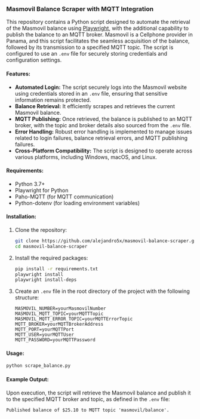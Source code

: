 ### Masmovil Balance Scraper with MQTT Integration

This repository contains a Python script designed to automate the retrieval of the Masmovil balance using [Playwright](https://playwright.dev/python), with the additional capability to publish the balance to an MQTT broker. Masmovil is a Cellphone provider in Panama, and this script facilitates the seamless acquisition of the balance, followed by its transmission to a specified MQTT topic. The script is configured to use an `.env` file for securely storing credentials and configuration settings.

#### Features:
- **Automated Login:** The script securely logs into the Masmovil website using credentials stored in an `.env` file, ensuring that sensitive information remains protected.
- **Balance Retrieval:** It efficiently scrapes and retrieves the current Masmovil balance.
- **MQTT Publishing:** Once retrieved, the balance is published to an MQTT broker, with the topic and broker details also sourced from the `.env` file.
- **Error Handling:** Robust error handling is implemented to manage issues related to login failures, balance retrieval errors, and MQTT publishing failures.
- **Cross-Platform Compatibility:** The script is designed to operate across various platforms, including Windows, macOS, and Linux.

#### Requirements:
- Python 3.7+
- Playwright for Python
- Paho-MQTT (for MQTT communication)
- Python-dotenv (for loading environment variables)

#### Installation:
1. Clone the repository:
    ```bash
    git clone https://github.com/alejandro5x/masmovil-balance-scraper.git
    cd masmovil-balance-scraper
    ```

2. Install the required packages:
    ```bash
    pip install -r requirements.txt
    playwright install
    playwright install-deps
    ```

3. Create an `.env` file in the root directory of the project with the following structure:
    ```
    MASMOVIL_NUMBER=yourMasmovilNumber
    MASMOVIL_MQTT_TOPIC=yourMQTTTopic
    MASMOVIL_MQTT_ERROR_TOPIC=yourMQTTErrorTopic
    MQTT_BROKER=yourMQTTBrokerAddress
    MQTT_PORT=yourMQTTPort
    MQTT_USER=yourMQTTUser
    MQTT_PASSWORD=yourMQTTPassword
    ```

#### Usage:
```bash
python scrape_balance.py
```

#### Example Output:
Upon execution, the script will retrieve the Masmovil balance and publish it to the specified MQTT broker and topic, as defined in the `.env` file:
```
Published balance of $25.10 to MQTT topic 'masmovil/balance'.
```
